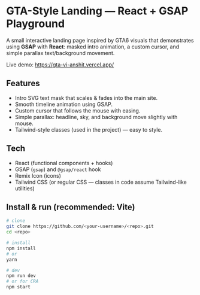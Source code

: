 # GTA-Style Landing — React + GSAP Playground

A small interactive landing page inspired by GTA6 visuals that demonstrates using **GSAP** with **React**: masked intro animation, a custom cursor, and simple parallax text/background movement.

Live demo: https://gta-vi-anshit.vercel.app/

## Features
- Intro SVG text mask that scales & fades into the main site.
- Smooth timeline animation using GSAP.
- Custom cursor that follows the mouse with easing.
- Simple parallax: headline, sky, and background move slightly with mouse.
- Tailwind-style classes (used in the project) — easy to style.

## Tech
- React (functional components + hooks)
- GSAP (`gsap`) and `@gsap/react` hook
- Remix Icon (icons)
- Tailwind CSS (or regular CSS — classes in code assume Tailwind-like utilities)





## Install & run (recommended: Vite)
```bash
# clone
git clone https://github.com/<your-username>/<repo>.git
cd <repo>

# install
npm install
# or
yarn

# dev
npm run dev
# or for CRA
npm start

